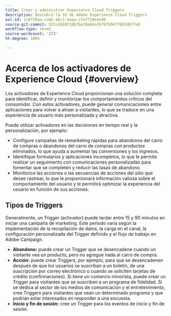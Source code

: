```yaml
---
title: Crear y administrar Experience Cloud Triggers
description: Descubra la IU de Adobe Experience Cloud Triggers
exl-id: 2c8f58aa-cade-46c1-beaa-cfe7720e4e90
source-git-commit: 521c4920728b7be30a64af6797b9477695db77e8
workflow-type: tm+mt
source-wordcount: '273'
ht-degree: 100%

---
```


# Acerca de los activadores de Experience Cloud {#overview}

Los activadores de Experience Cloud proporcionan una solución completa para identificar, definir y monitorizar los comportamientos críticos del consumidor. Con estos activadores, puede generar comunicaciones entre aplicaciones para volver a atraer a visitantes, lo que se traduce en una experiencia de usuario más personalizada y atractiva.

Puede utilizar activadores en las decisiones en tiempo real y la personalización, por ejemplo:

* Configure campañas de remarketing rápidas para abandonos del carro de compras o abandonos del carro de compras con productos eliminados, lo que ayuda a aumentar las conversiones y los ingresos.
* Identifique formularios y aplicaciones incompletos, lo que le permite realizar un seguimiento con comunicaciones personalizadas para fomentar que se completen y reducir las tasas de abandono.
* Monitorice las acciones o las secuencias de acciones del sitio que desee rastrear, lo que le proporcionará información valiosa sobre el comportamiento del usuario y le permitirá optimizar la experiencia del usuario en función de sus acciones.

## Tipos de Triggers

Generalmente, un Trigger (activador) puede tardar entre 15 y 90 minutos en iniciar una campaña de marketing. Este periodo varía según la implementación de la recopilación de datos, la carga en el canal, la configuración personalizada del Trigger definido y el flujo de trabajo en Adobe Campaign.

* **Abandono:** puede crear un Trigger que se desencadene cuando un visitante vea un producto, pero no agregue nada al carro de compra.
* **Acción:** puede crear Triggers, por ejemplo, para que se desencadenen después de que los usuarios se suscriban a un boletín, de una suscripción por correo electrónico o cuando se soliciten tarjetas de crédito (confirmaciones). Si tiene un comercio minorista, puede crear un Trigger para visitantes que se suscriben a un programa de fidelidad. Si se dedica al sector de los medios de comunicación y el entretenimiento, cree Triggers para visitantes que vean un determinado programa y que podrían estar interesados en responder a una encuesta.
* **Inicio y fin de sesión:** cree un Trigger para los eventos de inicio y fin de sesión.
